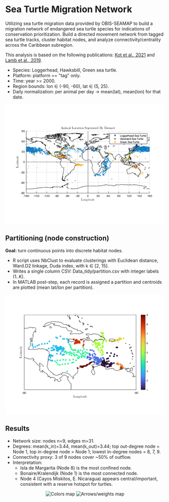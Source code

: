 # Sea Turtle Migration Network

Utilizing sea turtle migration data provided by OBIS-SEAMAP to build a migration network of endangered sea turtle species for indications of conservation prioritization. Build a directed movement network from tagged sea turtle tracks, cluster habitat nodes, and analyze connectivity/centrality across the Caribbean subregion.

This analysis is based on the following publications: [Kot et al., 2021](https://doi.org/10.1111/ddi.13485) and [Lamb et al., 2019](https://doi.org/10.1002/eap.1919).

* Species: Loggerhead, Hawksbill, Green sea turtle.
* Platform: platform == "tag" only.
* Time: year >= 2000.
* Region bounds: lon ∈ (-90, -60), lat ∈ (5, 25).
* Daily normalization: per animal per day → mean(lat), mean(lon) for that date.

![unfiltered data](figures/UnfilteredData.png)

## Partitioning (node construction)
**Goal:** turn continuous points into discrete habitat nodes.
* R script uses NbClust to evaluate clusterings with Euclidean distance, Ward.D2 linkage, Duda index, with k ∈ [2, 15].
* Writes a single column CSV: Data_tidy/partition.csv with integer labels (1..K).
* In MATLAB post-step, each record is assigned a partition and centroids are plotted (mean lat/lon per partition).

![nodes](figures/Partition.png)

## Results
* Network size: nodes n=9, edges m=31.
* Degrees: mean(k_in)=3.44, mean(k_out)=3.44; top out-degree node = Node 1, top in-degree node = Node 1; lowest in-degree nodes = 8, 7, 9.
* Connectivity proxy: 3 of 9 nodes cover ~50% of outflow.
* Interpretation:
  + Isla de Margarita (Node 8) is the most confined node.
  + Bonaire/Kralendijk (Node 1) is the most connected node.
  + Node 4 (Cayos Miskitos, E. Nicaragua) appears central/important, consistent with a reserve hotspot for turtles.

<p align="center">
  <img src="images/mapPlotWithColors.png" alt="Colors map" width="48%">
  <img src="images/mapPlotWithArrowsWeight.png" alt="Arrows/weights map" width="48%">
</p>
